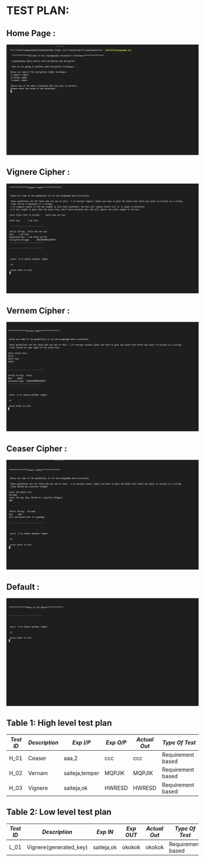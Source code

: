 # TEST PLAN:

## Home Page :

   ![Home Page](https://github.com/chsaitejltts/STEPIN-CRYPTOGRAPHY-ENCRYPTION-TECHNIQUES/blob/main/5_Images/home.png)

## Vignere Cipher :

   ![Vignere Cipher](https://github.com/chsaitejltts/STEPIN-CRYPTOGRAPHY-ENCRYPTION-TECHNIQUES/blob/main/5_Images/vignere.png)

## Vernem Cipher :

   ![Vernem Cipher](https://github.com/chsaitejltts/STEPIN-CRYPTOGRAPHY-ENCRYPTION-TECHNIQUES/blob/main/5_Images/vernem.png)

## Ceaser Cipher :

   ![Ceaser Cipher](https://github.com/chsaitejltts/STEPIN-CRYPTOGRAPHY-ENCRYPTION-TECHNIQUES/blob/main/5_Images/ceaser.png)

## Default :

   ![Default](https://github.com/chsaitejltts/STEPIN-CRYPTOGRAPHY-ENCRYPTION-TECHNIQUES/blob/main/5_Images/default.png)

## Table 1: High level test plan 

| *Test ID* | *Description*                                              | *Exp I/P*  | *Exp O/P* | *Actual Out* |*Type Of Test*  |
|-------------|--------------------------------------------------------------|------------|-------------|----------------|------------------|
|  H_01       |               Ceaser                                    |  aaa,2|ccc |ccc |Requirement based |
|  H_02       |               Vernam                                    |  saiteja,temper|MQPJIK  |MQPJIK  |Requirement based |
|  H_03       |               Vignere                                   |  saiteja,ok|HWRESD |HWRESD |Requirement based |

## Table 2: Low level test plan


| *Test ID* | *Description*                                              | *Exp IN* | *Exp OUT* | *Actual Out* |*Type Of Test*  |    
|-------------|--------------------------------------------------------------|------------|-------------|----------------|------------------|
|   L_01      |               Vignere(generated_key)                 |  saiteja,ok|okokok|okokok|Requirement based |
